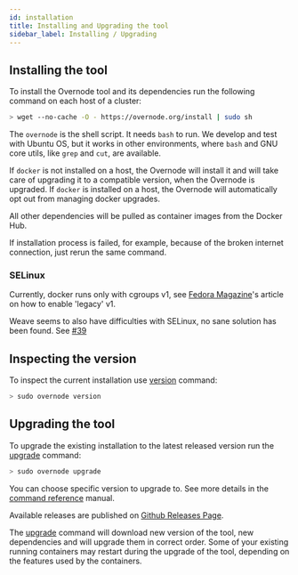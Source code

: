 ```yaml
---
id: installation
title: Installing and Upgrading the tool
sidebar_label: Installing / Upgrading
---
```


## Installing the tool

To install the Overnode tool and its dependencies run the following command on each host of a cluster:

```bash
> wget --no-cache -O - https://overnode.org/install | sudo sh
```

The `overnode` is the shell script. It needs `bash` to run. We develop and test with Ubuntu OS, but it works in other environments, where `bash` and GNU core utils, like `grep` and `cut`, are available.

If `docker` is not installed on a host, the Overnode will install it and will take care of upgrading it to a compatible version, when the Overnode is upgraded. If `docker` is installed on a host, the Overnode will automatically opt out from managing docker upgrades.

All other dependencies will be pulled as container images from the Docker Hub.

If installation process is failed, for example, because of the broken internet connection, just rerun the same command.

### SELinux
Currently, docker runs only with cgroups v1, see [Fedora Magazine](https://fedoramagazine.org/docker-and-fedora-32/)'s article on how to enable 'legacy' v1.

Weave seems to also have difficulties with SELinux, no sane solution has been found. See [#39](https://github.com/overnode-org/overnode/issues/39)

## Inspecting the version

To inspect the current installation use [version](cli-reference/version) command:

```bash
> sudo overnode version
```

## Upgrading the tool

To upgrade the existing installation to the latest released version run the [upgrade](cli-reference/upgrade) command:

```bash
> sudo overnode upgrade
```

You can choose specific version to upgrade to. See more details in the [command reference](cli-reference/upgrade) manual.

Available releases are published on [Github Releases Page](https://github.com/overnode-org/overnode/releases).

The [upgrade](cli-reference/upgrade) command will download new version of the tool, new dependencies and will upgrade them in correct order. Some of your existing running containers may restart during the upgrade of the tool, depending on the features used by the containers.
